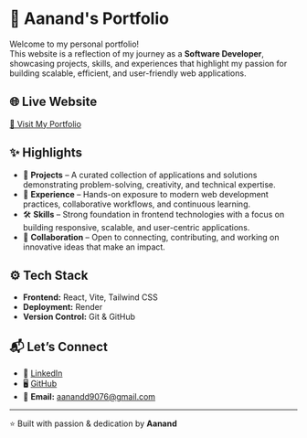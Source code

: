 # 🚀 Aanand's Portfolio  

Welcome to my personal portfolio!  
This website is a reflection of my journey as a **Software Developer**, showcasing projects, skills, and experiences that highlight my passion for building scalable, efficient, and user-friendly web applications.  

## 🌐 Live Website  
[🔗 Visit My Portfolio](https://anand-shukla02.onrender.com/)


## ✨ Highlights  
- 📂 **Projects** – A curated collection of applications and solutions demonstrating problem-solving, creativity, and technical expertise.  
- 💼 **Experience** – Hands-on exposure to modern web development practices, collaborative workflows, and continuous learning.  
- 🛠️ **Skills** – Strong foundation in frontend technologies with a focus on building responsive, scalable, and user-centric applications.  
- 🤝 **Collaboration** – Open to connecting, contributing, and working on innovative ideas that make an impact.  

## ⚙️ Tech Stack  
- **Frontend:** React, Vite, Tailwind CSS  
- **Deployment:** Render  
- **Version Control:** Git & GitHub  

## 📬 Let’s Connect  
- 💼 [LinkedIn](https://www.linkedin.com/in/ananadshukla05/)  
- 🖥️ [GitHub](https://github.com/Aanandshukla02)  
- 📧 **Email:** aanandd9076@gmail.com  

---

⭐️ Built with passion & dedication by **Aanand**
